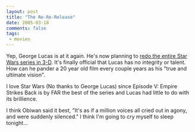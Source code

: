 ```yaml
---
layout: post
title: "The Re-Re-Release"
date: 2005-03-18
comments: false
tags:
 - movies
---
```


Yep, George Lucas is at it again. He's now planning to [redo the entire Star Wars series in 3-D](http://today.reuters.co.uk/news/newsArticle.aspx?type=entertainmentNews&storyID=2005-03-18T085249Z_01_DEN830004_RTRUKOC_0_FILM-3D.xml). It's finally official that Lucas has no integrity or talent. How can he pander a 20 year old film every couple years as his "true and ultimate vision".


I love Star Wars (No thanks to George Lucas) since Episode V: Empire Strikes Back is by FAR the best of the series and Lucas had little to do with its brillience.


I think Obiwan said it best, "It's as if a million voices all cried out in agony, and were suddenly silenced." I think I'm going to cry myself to sleep tonight...

